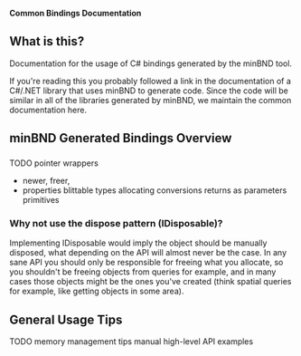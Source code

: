**Common Bindings Documentation**

## What is this?

Documentation for the usage of C# bindings generated by the minBND tool.

If you're reading this you probably followed a link in the documentation of a C#/.NET library that uses minBND to generate code.
Since the code will be similar in all of the libraries generated by minBND, we maintain the common documentation here.

## minBND Generated Bindings Overview

### 

TODO
pointer wrappers
 - newer, freer,
 - properties
blittable types
allocating conversions
returns as parameters
primitives

### Why not use the dispose pattern (IDisposable)?

Implementing IDisposable would imply the object should be manually disposed, what depending on the API will almost never be the case.
In any sane API you should only be responsible for freeing what you allocate, so you shouldn't be freeing objects from queries for example,
and in many cases those objects might be the ones you've created (think spatial queries for example, like getting objects in some area).

## General Usage Tips

TODO
memory management tips
manual high-level API examples
